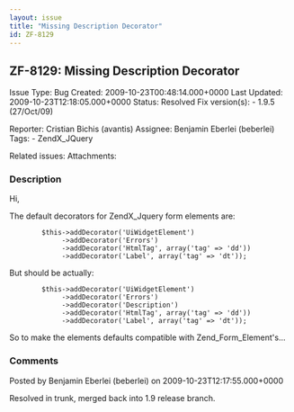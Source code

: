 ```yaml
---
layout: issue
title: "Missing Description Decorator"
id: ZF-8129
---
```


ZF-8129: Missing Description Decorator
--------------------------------------

 Issue Type: Bug Created: 2009-10-23T00:48:14.000+0000 Last Updated: 2009-10-23T12:18:05.000+0000 Status: Resolved Fix version(s): - 1.9.5 (27/Oct/09)
 
 Reporter:  Cristian Bichis (avantis)  Assignee:  Benjamin Eberlei (beberlei)  Tags: - ZendX\_JQuery
 
 Related issues: 
 Attachments: 
### Description

Hi,

The default decorators for ZendX\_Jquery form elements are:

 
            $this->addDecorator('UiWidgetElement')
                 ->addDecorator('Errors')
                 ->addDecorator('HtmlTag', array('tag' => 'dd'))
                 ->addDecorator('Label', array('tag' => 'dt'));


But should be actually:

 
            $this->addDecorator('UiWidgetElement')
                 ->addDecorator('Errors')
                 ->addDecorator('Description')
                 ->addDecorator('HtmlTag', array('tag' => 'dd'))
                 ->addDecorator('Label', array('tag' => 'dt'));


So to make the elements defaults compatible with Zend\_Form\_Element's...

 

 

### Comments

Posted by Benjamin Eberlei (beberlei) on 2009-10-23T12:17:55.000+0000

Resolved in trunk, merged back into 1.9 release branch.

 

 